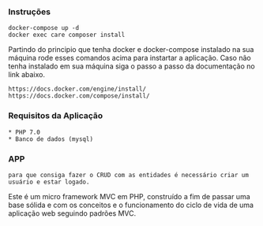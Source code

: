### Instruções ###
	docker-compose up -d
	docker exec care composer install

Partindo do principio que tenha docker e docker-compose instalado na sua máquina rode esses comandos acima para instartar a aplicação. Caso não tenha instalado em sua máquina siga o passo a passo da documentação no link abaixo.

	https://docs.docker.com/engine/install/
	https://docs.docker.com/compose/install/

### Requisitos da Aplicação ###
	* PHP 7.0
	* Banco de dados (mysql)


### APP ###
	para que consiga fazer o CRUD com as entidades é necessário criar um usuário e estar logado.

Este é um micro framework MVC em PHP, construído a fim de passar uma base sólida e com os conceitos e o funcionamento do ciclo de vida de uma aplicação web seguindo padrões MVC.